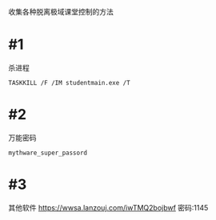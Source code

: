 收集各种脱离极域课堂控制的方法

#1
=
杀进程
```
TASKKILL /F /IM studentmain.exe /T
```
#2
=
万能密码
```
mythware_super_passord
```
#3
=
其他软件
https://wwsa.lanzouj.com/iwTMQ2bojbwf
密码:1145
